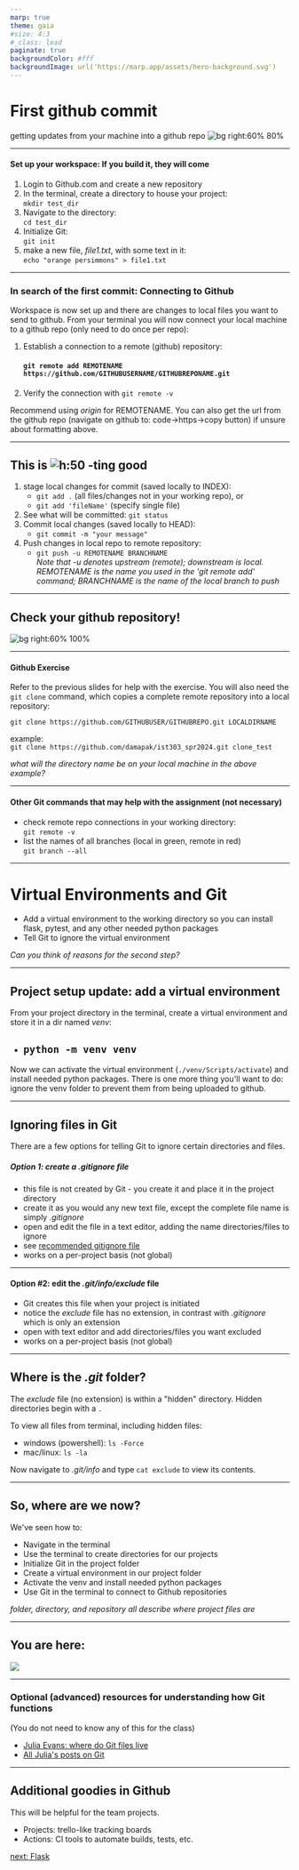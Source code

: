 ```yaml
---
marp: true
theme: gaia
#size: 4:3
#_class: lead
paginate: true
backgroundColor: #fff
backgroundImage: url('https://marp.app/assets/hero-background.svg')
---
```

# First github commit 
getting updates from your machine into a github repo
![bg right:60% 80%](rsc/anxious.gif)

---
#### Set up your workspace: If you build it, they will come
1) Login to Github.com and create a new repository
2) In the terminal, create a directory to house your project: \
`mkdir test_dir`
3) Navigate to the directory: \
`cd test_dir`
4) Initialize Git: \
`git init`
5) make a new file, _file1.txt_, with some text in it: \
`echo "orange persimmons" > file1.txt` 

---
<style scoped>
{font-size: 32px;}
</style>
### In search of the first commit: Connecting to Github
Workspace is now set up and there are changes to local files you want to send to github. From your terminal you will now connect your local machine to a github repo (only need to do once per repo):

1. Establish a connection to a remote (github) repository:
    #### `git remote add REMOTENAME https://github.com/GITHUBUSERNAME/GITHUBREPONAME.git`
2. Verify the connection with `git remote -v`

Recommend using _origin_ for REMOTENAME. You can also get the url from the github repo (navigate on github to: code->https->copy button) if unsure about formatting above.

---
<style scoped>
{font-size: 31px;}
</style>
## This is ![h:50](rsc/git.png) -ting good
1) stage local changes for commit (saved locally to INDEX):
    - `git add .` (all files/changes not in your working repo), or
    - `git add 'fileName'` (specify single file)
4) See what will be committed: `git status`
4) Commit local changes (saved locally to HEAD):
    - `git commit -m "your message"`
5) Push changes in local repo to remote repository:
    - `git push -u REMOTENAME BRANCHNAME` \
    _Note that -u denotes upstream (remote); downstream is local. REMOTENAME is the name you used in the 'git remote add' command; BRANCHNAME is the name of the local branch to push_
---
## Check your github repository!
![bg right:60% 100%](rsc/first_commit.jpg)

---
#### Github Exercise
Refer to the previous slides for help with the exercise.
You will also need the `git clone` command, which copies a complete remote repository into a local repository:

`git clone https://github.com/GITHUBUSER/GITHUBREPO.git LOCALDIRNAME`

example: \
`git clone https://github.com/damapak/ist303_spr2024.git clone_test`

_what will the directory name be on your local machine in the above example?_

---
#### Other Git commands that may help with the assignment (not necessary)
- check remote repo connections in your working directory: \
`git remote -v`
- list the names of all branches (local in green, remote in red) \
`git branch --all`

---
# Virtual Environments and Git
- Add a virtual environment to the working directory so you can install flask, pytest, and any other needed python packages
- Tell Git to ignore the virtual environment 

_Can you think of reasons for the second step?_

---
## Project setup update: add a virtual environment
From your project directory in the terminal, create a virtual environment and store it in a dir named _venv_:
- ## `python -m venv venv`

Now we can activate the virtual environment (`./venv/Scripts/activate`) and install needed python packages. There is one more thing you'll want to do: ignore the venv folder to prevent them from being uploaded to github.

---
<style scoped>
{font-size: 31px;}
</style>
## Ignoring files in Git
There are a few options for telling Git to ignore certain directories and files.
##### Option 1: create a _.gitignore_ file
- this file is not created by Git - you create it and place it in the project directory
- create it as you would any new text file, except the complete file name is simply _.gitignore_
- open and edit the file in a text editor, adding the name directories/files to ignore
- see [recommended gitignore file](https://github.com/github/gitignore/blob/main/Python.gitignore)
- works on a per-project basis (not global)
---
<style scoped>
{font-size: 38px;}
</style>
#### Option #2: edit the _.git/info/exclude_ file
- Git creates this file when your project is initiated
- notice the _exclude_ file has no extension, in contrast with _.gitignore_ which is only an extension
- open with text editor and add directories/files you want excluded
- works on a per-project basis (not global)
---

## Where is the _.git_ folder?
The _exclude_ file (no extension) is within a "hidden" directory. Hidden directories begin with a `.`

To view all files from terminal, including hidden files:
- windows (powershell): `ls -Force`
- mac/linux: `ls -la`

Now navigate to _.git/info_ and type `cat exclude` to view its contents. 

---
## So, where are we now?
We've seen how to:
- Navigate in the terminal
- Use the terminal to create directories for our projects
- Initialize Git in the project folder
- Create a virtual environment in our project folder
- Activate the venv and install needed python packages 
- Use Git in the terminal to connect to Github repositories

_folder, directory, and repository all describe where project files are_

---
## You are here:
![](rsc/dilbert_envt.png)

---
### Optional (advanced) resources for understanding how Git functions
(You do not need to know any of this for the class)
- [Julia Evans: where do Git files live](https://jvns.ca/blog/2023/09/14/in-a-git-repository--where-do-your-files-live-/)
- [All Julia's posts on Git](https://jvns.ca/#git)
---

## Additional goodies in Github
This will be helpful for the team projects.
- Projects: trello-like tracking boards
- Actions: CI tools to automate builds, tests, etc.


[next: Flask](./week02_03_src.md#flask)

